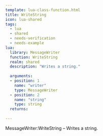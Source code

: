 ```yaml
---
template: lua-class-function.html
title: WriteString
icon: lua-shared
tags:
  - lua
  - shared
  - needs-verification
  - needs-example
lua:
  library: MessageWriter
  function: WriteString
  realm: shared
  description: "Writes a string."
  
  arguments:
  - position: 1
    name: "writer"
    type: MessageWriter
  - position: 2
    name: "string"
    type: string
  returns:
    
---
```


<div class="lua__search__keywords">
MessageWriter:WriteString &#x2013; Writes a string.
</div>
